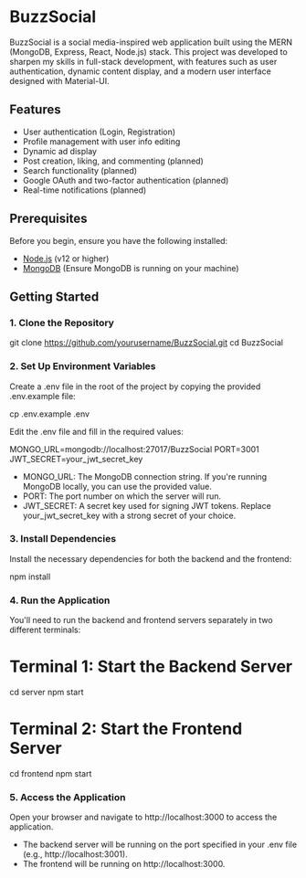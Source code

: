 # BuzzSocial

BuzzSocial is a social media-inspired web application built using the MERN (MongoDB, Express, React, Node.js) stack. This project was developed to sharpen my skills in full-stack development, with features such as user authentication, dynamic content display, and a modern user interface designed with Material-UI.

## Features

- User authentication (Login, Registration)
- Profile management with user info editing
- Dynamic ad display
- Post creation, liking, and commenting (planned)
- Search functionality (planned)
- Google OAuth and two-factor authentication (planned)
- Real-time notifications (planned)

## Prerequisites

Before you begin, ensure you have the following installed:

- [Node.js](https://nodejs.org/) (v12 or higher)
- [MongoDB](https://www.mongodb.com/) (Ensure MongoDB is running on your machine)

## Getting Started

### 1. Clone the Repository

git clone https://github.com/yourusername/BuzzSocial.git
cd BuzzSocial

### 2. Set Up Environment Variables
Create a .env file in the root of the project by copying the provided .env.example file:

cp .env.example .env

Edit the .env file and fill in the required values:

MONGO_URL=mongodb://localhost:27017/BuzzSocial
PORT=3001
JWT_SECRET=your_jwt_secret_key

- MONGO_URL: The MongoDB connection string. If you're running MongoDB locally, you can use the provided value.
- PORT: The port number on which the server will run.
- JWT_SECRET: A secret key used for signing JWT tokens. Replace your_jwt_secret_key with a strong secret of your choice.

### 3. Install Dependencies 
Install the necessary dependencies for both the backend and the frontend:

npm install

### 4. Run the Application 
You'll need to run the backend and frontend servers separately in two different terminals:

# Terminal 1: Start the Backend Server
cd server
npm start

# Terminal 2: Start the Frontend Server
cd frontend
npm start

### 5. Access the Application

Open your browser and navigate to http://localhost:3000 to access the application.

- The backend server will be running on the port specified in your .env file (e.g., http://localhost:3001).
- The frontend will be running on http://localhost:3000.